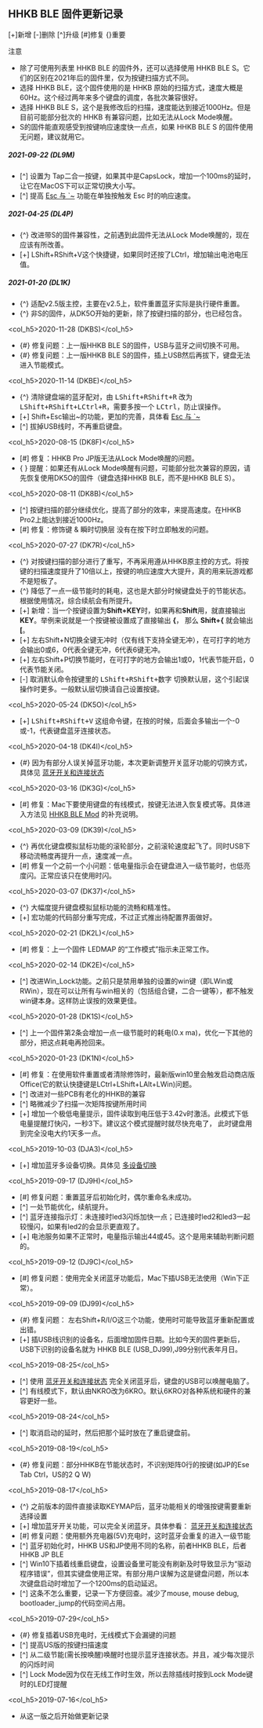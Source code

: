 ## HHKB BLE 固件更新记录
[+]新增 [-]删除 [^]升级 [#]修复 {}重要

<html><div class="attention">
<subtitle>注意</subtitle>

  - 除了可使用列表里 HHKB BLE 的固件外，还可以选择使用 HHKB BLE S。它们的区别在2021年后的固件里，仅为按键扫描方式不同。
  - 选择 <ru>HHKB BLE</ru>，这个固件使用的是 HHKB 原始的扫描方式，速度大概是60Hz。这个经过两年来多个键盘的调度，各批次兼容很好。
  - 选择 <ru>HHKB BLE S</ru>，这个是我修改后的扫描，速度能达到接近1000Hz。但是目前可能部分批次的 HHKB 有兼容问题，比如无法从Lock Mode唤醒。
  - S的固件能直观感受到按键响应速度快一点点，如果 HHKB BLE S 的固件使用无问题，建议就用它。
</div></html>

##### 2021-09-22 (DL9M)
  - [^] 设置为 Tap二合一按键，如果其中是CapsLock，增加一个100ms的延时，让它在MacOS下可以正常切换大小写。
  - [^] 提高 [Esc 与 \`\~](/features/tricky-esc) 功能在单独按触发 Esc 时的响应速度。

##### 2021-04-25 (DL4P)
  - {^} 改进带S的固件兼容性，之前遇到此固件无法从Lock Mode唤醒的，现在应该有所改善。
  - [+] <key>LShift+RShift+V</key>这个快捷键，如果同时还按了<key>LCtrl</key>，增加输出电池电压值。

##### 2021-01-20 (DL1K)
  - {^} 适配v2.5版主控，主要在v2.5上，软件重置蓝牙实际是执行硬件重置。
  - {^} 非S的固件，从DK5O开始的更新，除了按键扫描的部分，也已经包含。

<col_h5>2020-11-28 (DKBS)</col_h5>
  - {#} 修复问题：上一版HHKB BLE S的固件，USB与蓝牙之间切换不可用。
  - {#} 修复问题：上一版HHKB BLE S的固件，插上USB然后再拔下，键盘无法进入节能模式。

<col_h5>2020-11-14 (DKBE)</col_h5>
  - {^} 清除键盘端的蓝牙配对，由 <kbd>LShift+RShift+R</kbd> 改为 <kbd>LShift+RShift+LCtrl+R</kbd>，需要多按一个 <kbd>LCtrl</kbd>，防止误操作。
  - [+] Shift+Esc输出\~的功能，更加的完善，具体看 [Esc 与 \`\~](/features/tricky-esc)
  - [^] 拔掉USB线时，不再重启键盘。

<col_h5>2020-08-15 (DK8F)</col_h5>
  - [#] 修复：HHKB Pro JP版无法从Lock Mode唤醒的问题。
  - { } 提醒：如果还有从Lock Mode唤醒有问题，可能部分批次兼容的原因，请先恢复使用DK5O的固件（键盘选择HHKB BLE，而不是HHKB BLE S）。

<col_h5>2020-08-11 (DK8B)</col_h5> 
  - [^] 按键扫描的部分继续优化，提高了部分的效率，来提高速度。在HHKB Pro2上能达到接近1000Hz。
  - [#] 修复：修饰键 & 瞬时切换层 没有在按下时立即触发的问题。

<col_h5>2020-07-27 (DK7R)</col_h5>
  - {^} 对按键扫描的部分进行了重写，不再采用遵从HHKB原主控的方式。将按键的扫描速度提升了10倍以上，按键的响应速度大大提升，真的用来玩游戏都不是短板了。
  - {^} 降低了一点一级节能时的耗电，这也是大部分时候键盘处于的节能状态。根据使用情况，综合续航会有所提升。
  - [+] 新增：当一个按键设置为**Shift+KEY**时，如果再和**Shift**用，就直接输出**KEY**。举例来说就是一个按键被设置成了直接输出 **{**， 那么 **Shift+{** 就会输出 **[**。
  - [+] 左右Shift+N切换全键无冲时（仅有线下支持全键无冲），在可打字的地方会输出0或6，0代表全键无冲，6代表6键无冲。
  - [+] 左右Shift+P切换节能时，在可打字的地方会输出1或0，1代表节能开启，0代表节能关闭。
  - [-] 取消默认命令按键里的 <kbd>LShift+RShift+数字</kbd> 切换默认层，这个引起误操作时更多。一般默认层切换请自己设置按键。

<col_h5>2020-05-24 (DK5O)</col_h5>
  - [+] <kbd>LShift+RShift+V</kbd> 这组命令键，在按的时候，后面会多输出一个-0或-1，代表键盘蓝牙连接状态。

<col_h5>2020-04-18 (DK4I)</col_h5>
  - {#} 因为有部分人误关掉蓝牙功能，本次更新调整开关蓝牙功能的切换方式，具体见 [蓝牙开关和连接状态](/ble-series/connection-status)

<col_h5>2020-03-16 (DK3G)</col_h5>
  - [#] 修复：Mac下要使用键盘的有线模式，按键无法进入恢复模式等。具体进入方法见 [HHKB BLE Mod](/kb-mods/hhkb-ble) 的补充说明。

<col_h5>2020-03-09 (DK39)</col_h5>
  - {^} 再优化键盘模拟鼠标功能的滚轮部分，之前滚轮速度起飞了。同时USB下移动流畅度再提升一点，速度减一点。
  - [#] 修复一个之前一个小问题：低电量指示会在键盘进入一级节能时，也低亮度闪。正常应该只在使用时闪。

<col_h5>2020-03-07 (DK37)</col_h5>
  - {^} 大幅度提升键盘模拟鼠标功能的流畅和精准性。
  - [+] 宏功能的代码部分重写完成，不过正式推出待配置界面做好。

<col_h5>2020-02-21 (DK2L)</col_h5>
  - [#] 修复：上一个固件 LEDMAP 的“工作模式”指示未正常工作。

<col_h5>2020-02-14 (DK2E)</col_h5>
  - [^] 改进Win_Lock功能。之前只是禁用单独的设置的win键（即LWin或RWin），现在可以让所有与win相关的（包括组合键，二合一键等），都不触发win键本身。这样防止误按的效果更佳。

<col_h5>2020-01-28 (DK1S)</col_h5>
  - [^] 上一个固件第2条会增加一点一级节能时的耗电(0.x ma)，优化一下其他的部分，把这点耗电再抢回来。

<col_h5>2020-01-23 (DK1N)</col_h5>
  - [#] 修复：在使用软件重置或者清除修饰时，最新版win10里会触发启动商店版Office(它的默认快捷键是LCtrl+LShift+LAlt+LWin)问题。
  - [^] 改进对一些PCB有老化的HHKB的兼容
  - [^] 略微减少了扫描一次矩阵按键所用时间
  - [+] 增加一个极低电量提示，固件读取到电压低于3.42v时激活。此模式下低电量提醒灯快闪，一秒3下。建议这个模式提醒时就尽快充电了， 此时键盘用到完全没电大约1天多一点。

<col_h5>2019-10-03 (DJA3)</col_h5>
  - [+] 增加蓝牙多设备切换。具体见  [多设备切换](/ble-series/device-switching)

<col_h5>2019-09-17 (DJ9H)</col_h5>
  - [#] 修复问题：重置蓝牙后初始化时，偶尔重命名未成功。
  - [^] 一处节能优化，续航提升。
  - [^] 蓝牙连接指示灯：未连接时led3闪烁加快一点；已连接时led2和led3一起较慢闪，如果有led2的会显示更直观了。
  - [+] 电池服务如果不正常时，电量指示输出44或45。这个是用来辅助判断问题的。

<col_h5>2019-09-12 (DJ9C)</col_h5>
  - [#] 修复问题：使用完全关闭蓝牙功能后，Mac下插USB无法使用（Win下正常）。

<col_h5>2019-09-09 (DJ99)</col_h5>
  - {#} 修复问题： 左右Shift+R/I/O这三个功能，使用时可能导致蓝牙重新配置或出错。
  - [+] 插USB线识别的设备名，后面增加固件日期。比如今天的固件更新后，USB下识别的设备名就为 HHKB BLE (USB_DJ99),J99分别代表年月日。

<col_h5>2019-08-25</col_h5>
  - [^] 使用 [蓝牙开关和连接状态](/ble-series/connection-status) 完全关闭蓝牙后，键盘的USB可以唤醒电脑了。
  - [^] 有线模式下，默认由NKRO改为6KRO。默认6KRO对各种系统和硬件的兼容更好一些。

<col_h5>2019-08-24</col_h5>
  - [^] 取消启动的延时，然后把那个延时放在了重启键盘前。

<col_h5>2019-08-19</col_h5>
  - {#} 修复问题：部分HHKB在节能状态时，不识别矩阵0行的按键(如JP的Ese Tab Ctrl，US的2 Q W)

<col_h5>2019-08-17</col_h5>
  - {^} 之前版本的固件直接读取KEYMAP后，蓝牙功能相关的增强按键需要重新选择设置
  - [+] 增加蓝牙开关功能，可以完全关闭蓝牙。具体参看： [蓝牙开关和连接状态](/ble-series/connection-status)
  - [#] 修复问题：使用额外充电器(5V)充电时，这时蓝牙会重复的进入一级节能
  - [^] 蓝牙初始化时，HHKB US和JP使用不同的名称，前者HHKB BLE，后者HHKB JP BLE
  - [^] Win10下插着线重启键盘，设置设备里可能没有刷新及时导致显示为“驱动程序错误”，但其实键盘使用正常。有部分用户误解为这是键盘问题，所以本次键盘启动时增加了一个1200ms的启动延迟。
  - [^] 这条不怎么重要，记录一下方便回查。减少了mouse, mouse debug, bootloader_jump的代码空间占用。

<col_h5>2019-07-29</col_h5>
  - {#} 修复插着USB充电时，无线模式下会漏键的问题
  - [^] 提高US版的按键扫描速度
  - [^] 从二级节能(需长按唤醒)唤醒时也提示蓝牙连接状态。并且，减少每次提示的闪烁时间
  - [^] Lock Mode因为仅在无线工作时生效，所以去除插线时按到Lock Mode键时的LED灯提醒


<col_h5>2019-07-16</col_h5>
  - 从这一版之后开始做更新记录